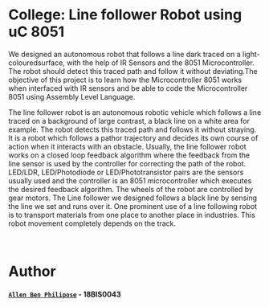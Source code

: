 # College: Line follower Robot using uC 8051

We designed an autonomous robot that follows a line dark traced on a light-colouredsurface, with the help of IR Sensors and the 8051 Microcontroller. The robot should detect this traced path and follow it without deviating.The objective of this project is to learn how the Microcontroller 8051 works when interfaced with IR sensors and be able to code the Microcontroller 8051 using Assembly Level Language.

The line follower robot is an autonomous robotic vehicle which follows a line traced on a background of large contrast, a black line on a white area for example. The robot detects this traced path and follows it without straying. It is a robot which follows a pathor trajectory and decides its own course of action when it interacts with an obstacle. Usually, the line follower robot works on a closed loop feedback algorithm where the feedback from the line sensor is used by the controller for correcting the path of the robot. LED/LDR, LED/Photodiode or LED/Phototransistor pairs are the sensors usually used and the controller is an 8051 microcontroller which executes the desired feedback algorithm. The wheels of the robot are controlled by gear motors. The Line follower we designed follows a black line by sensing the line we set and runs over it. One prominent use of a  line  following robot is to transport materials from one place to another place in industries. This robot movement completely depends on the track.

<br/>
  
# Author

#### [``Allen Ben Philipose``](https://abphilip.me/) - 18BIS0043
